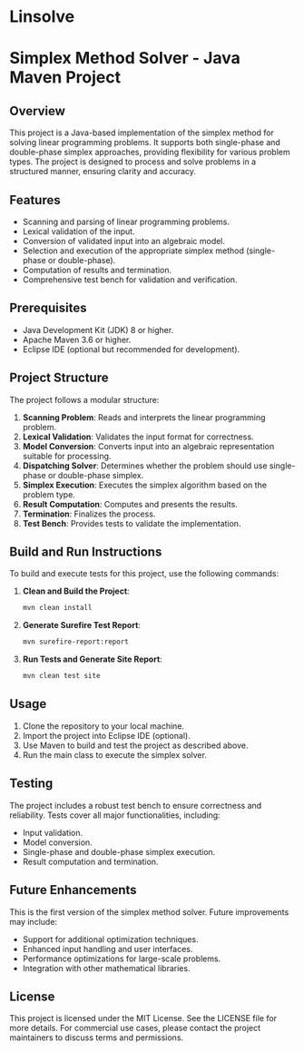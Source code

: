 # Linsolve
# Simplex Method Solver - Java Maven Project

## Overview

This project is a Java-based implementation of the simplex method for solving linear programming problems. It supports both single-phase and double-phase simplex approaches, providing flexibility for various problem types. The project is designed to process and solve problems in a structured manner, ensuring clarity and accuracy.

## Features

- Scanning and parsing of linear programming problems.
- Lexical validation of the input.
- Conversion of validated input into an algebraic model.
- Selection and execution of the appropriate simplex method (single-phase or double-phase).
- Computation of results and termination.
- Comprehensive test bench for validation and verification.

## Prerequisites

- Java Development Kit (JDK) 8 or higher.
- Apache Maven 3.6 or higher.
- Eclipse IDE (optional but recommended for development).

## Project Structure

The project follows a modular structure:

1. **Scanning Problem**: Reads and interprets the linear programming problem.
2. **Lexical Validation**: Validates the input format for correctness.
3. **Model Conversion**: Converts input into an algebraic representation suitable for processing.
4. **Dispatching Solver**: Determines whether the problem should use single-phase or double-phase simplex.
5. **Simplex Execution**: Executes the simplex algorithm based on the problem type.
6. **Result Computation**: Computes and presents the results.
7. **Termination**: Finalizes the process.
8. **Test Bench**: Provides tests to validate the implementation.

## Build and Run Instructions

To build and execute tests for this project, use the following commands:

1. **Clean and Build the Project**:

   ```bash
   mvn clean install
   ```

2. **Generate Surefire Test Report**:

   ```bash
   mvn surefire-report:report
   ```

3. **Run Tests and Generate Site Report**:

   ```bash
   mvn clean test site
   ```

## Usage

1. Clone the repository to your local machine.
2. Import the project into Eclipse IDE (optional).
3. Use Maven to build and test the project as described above.
4. Run the main class to execute the simplex solver.

## Testing

The project includes a robust test bench to ensure correctness and reliability. Tests cover all major functionalities, including:

- Input validation.
- Model conversion.
- Single-phase and double-phase simplex execution.
- Result computation and termination.

## Future Enhancements

This is the first version of the simplex method solver. Future improvements may include:

- Support for additional optimization techniques.
- Enhanced input handling and user interfaces.
- Performance optimizations for large-scale problems.
- Integration with other mathematical libraries.


## License

This project is licensed under the MIT License. See the LICENSE file for more details. For commercial use cases, please contact the project maintainers to discuss terms and permissions.



